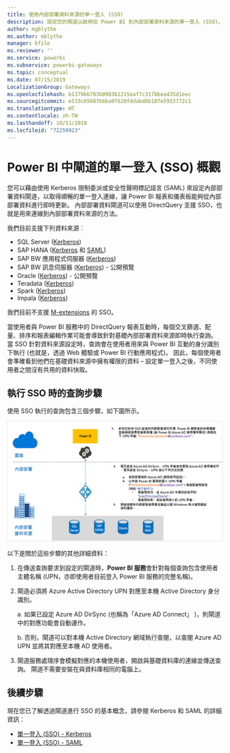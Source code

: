 ```yaml
---
title: 使用內部部署資料來源的單一登入 (SSO)
description: 設定您的閘道以啟用從 Power BI 到內部部署資料來源的單一登入 (SSO)。
author: mgblythe
ms.author: mblythe
manager: kfile
ms.reviewer: ''
ms.service: powerbi
ms.subservice: powerbi-gateways
ms.topic: conceptual
ms.date: 07/15/2019
LocalizationGroup: Gateways
ms.openlocfilehash: b1379bb783b090362215eaf7c317bbea435d1eec
ms.sourcegitcommit: e533c65607bbba0f620fddabd6b107e5933772c1
ms.translationtype: HT
ms.contentlocale: zh-TW
ms.lasthandoff: 10/11/2019
ms.locfileid: "72259923"
---
```

# <a name="overview-of-single-sign-on-sso-for-gateways-in-power-bi"></a>Power BI 中閘道的單一登入 (SSO) 概觀

您可以藉由使用 Kerberos 限制委派或安全性聲明標記語言 (SAML) 來設定內部部署資料閘道，以取得順暢的單一登入連線，讓 Power BI 報表和儀表板能夠從內部部署資料進行即時更新。 內部部署資料閘道可以使用 DirectQuery 支援 SSO，也就是用來連線到內部部署資料來源的方法。

我們目前支援下列資料來源︰

* SQL Server ([Kerberos](service-gateway-sso-kerberos.md))
* SAP HANA ([Kerberos](service-gateway-sso-kerberos.md) 和 [SAML](service-gateway-sso-saml.md))
* SAP BW 應用程式伺服器 ([Kerberos](service-gateway-sso-kerberos.md))
* SAP BW 訊息伺服器 ([Kerberos](service-gateway-sso-kerberos.md)) - 公開預覽
* Oracle ([Kerberos](service-gateway-sso-kerberos.md)) - 公開預覽
* Teradata ([Kerberos](service-gateway-sso-kerberos.md))
* Spark ([Kerberos](service-gateway-sso-kerberos.md))
* Impala ([Kerberos](service-gateway-sso-kerberos.md))

我們目前不支援 [M-extensions](https://github.com/microsoft/DataConnectors/blob/master/docs/m-extensions.md) 的 SSO。

當使用者與 Power BI 服務中的 DirectQuery 報表互動時，每個交叉篩選、配量、排序和報表編輯作業可能會導致針對基礎內部部署資料來源即時執行查詢。 當 SSO 針對資料來源設定時，查詢會在使用者用來與 Power BI 互動的身分識別下執行 (也就是，透過 Web 體驗或 Power BI 行動應用程式)。 因此，每個使用者會準確看到他們在基礎資料來源中擁有權限的資料 – 設定單一登入之後，不同使用者之間沒有共用的資料快取。

## <a name="query-steps-when-running-sso"></a>執行 SSO 時的查詢步驟

使用 SSO 執行的查詢包含三個步驟，如下圖所示。

![SSO 查詢步驟](media/service-gateway-sso-overview/sso-query-steps.png)

以下是關於這些步驟的其他詳細資料：

1. 在傳送查詢要求到設定的閘道時，**Power BI 服務**會針對每個查詢包含使用者主體名稱  (UPN，亦即使用者目前登入 Power BI 服務的完整名稱)。

2. 閘道必須將 Azure Active Directory UPN 對應至本機 Active Directory 身分識別。

   a.  如果已設定 Azure AD DirSync (也稱為「Azure AD Connect」  )，則閘道中的對應功能會自動運作。

   b.  否則，閘道可以對本機 Active Directory 網域執行查閱，以查閱 Azure AD UPN 並將其對應至本機 AD 使用者。

3. 閘道服務處理序會模擬對應的本機使用者，開啟與基礎資料庫的連線並傳送查詢。 閘道不需要安裝在與資料庫相同的電腦上。

## <a name="next-steps"></a>後續步驟

現在您已了解透過閘道進行 SSO 的基本概念，請參閱 Kerberos 和 SAML 的詳細資訊：

* [單一登入 (SSO) - Kerberos](service-gateway-sso-kerberos.md)
* [單一登入 (SSO) - SAML](service-gateway-sso-saml.md)
